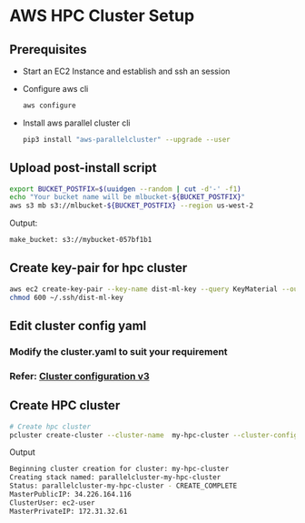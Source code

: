 # AWS HPC Cluster Setup

## Prerequisites

* Start an EC2 Instance and establish and ssh an session
* Configure aws cli

  ```bash
  aws configure
  ```

* Install aws parallel cluster cli

  ```bash
  pip3 install "aws-parallelcluster" --upgrade --user
  ```

## Upload post-install script

```bash
export BUCKET_POSTFIX=$(uuidgen --random | cut -d'-' -f1)
echo "Your bucket name will be mlbucket-${BUCKET_POSTFIX}"
aws s3 mb s3://mlbucket-${BUCKET_POSTFIX} --region us-west-2
```

Output:

```bash
make_bucket: s3://mybucket-057bf1b1
```

## Create key-pair for hpc cluster

```bash
aws ec2 create-key-pair --key-name dist-ml-key --query KeyMaterial --output text > ~/.ssh/dist-ml-key
chmod 600 ~/.ssh/dist-ml-key
```

## Edit cluster config yaml

### Modify the cluster.yaml to suit your requirement

### Refer: [Cluster configuration v3](https://docs.aws.amazon.com/parallelcluster/latest/ug/cluster-configuration-file-v3.html)

## Create HPC cluster

```bash
# Create hpc cluster
pcluster create-cluster --cluster-name  my-hpc-cluster --cluster-configuration cluster.yaml
```

Output

```bash
Beginning cluster creation for cluster: my-hpc-cluster
Creating stack named: parallelcluster-my-hpc-cluster
Status: parallelcluster-my-hpc-cluster - CREATE_COMPLETE                   
MasterPublicIP: 34.226.164.116
ClusterUser: ec2-user
MasterPrivateIP: 172.31.32.61
```
